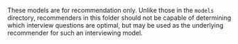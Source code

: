 These models are for recommendation only. Unlike those in the `models` directory, recommenders in this folder should not
be capable of determining which interview questions are optimal, but may be used as the underlying recommender for such
an interviewing model.